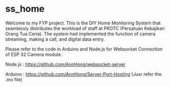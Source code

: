 # ss_home

Welcome to my FYP project. 
This is the DIY Home Monitoring System that seamlessly distributes the workload of staff at PKOTC (Persatuan Kebajikan Orang Tua Ceria). The system had implemented the function of camera streaming, making a call, and digital data entry. 

Please refer to the code in Arduino and Node.js for Websocket Connection of ESP 32 Camera module. 

Node.js : https://github.com/AnnHong/websocket-server

Arduino : https://github.com/AnnHong/Server-Port-Hosting (Jusr refer the .ino file)
